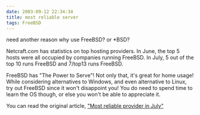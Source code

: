 ```yaml
---
date: 2003-09-12 22:34:34
title: most reliable server
tags: FreeBSD
---
```

need another reason why use FreeBSD? or *BSD?

Netcraft.com has statistics on top hosting providers. In June, the top 5 hosts
were all occupied by companies running FreeBSD. In July, 5 out of the top 10
runs FreeBSD and 7/top13 runs FreeBSD.

FreeBSD has "The Power to Serve"! Not only that, it's great for home usage!
While considering alternatives to Windows, and even alternative to Linux, try
out FreeBSD since it won't disappoint you! You do need to spend time to learn
the OS though, or else you won't be able to appreciate it.

You can read the original article, ["Most reliable provider in July"][1]

  [1]: http://news.netcraft.com/archives/2003/08/07/most_reliable_and_fastest_hosting_company_sites_during_july.html
